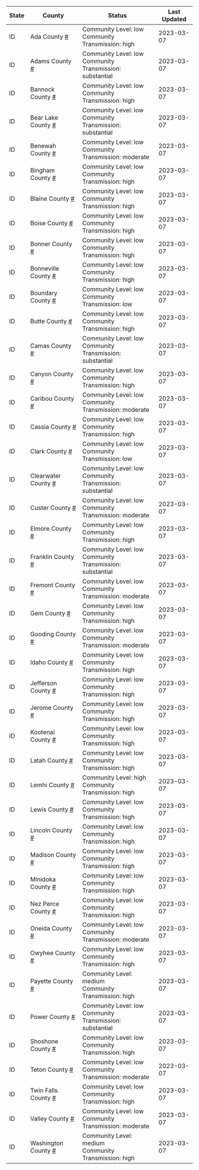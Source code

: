 State | County | Status | Last Updated
--- | --- | --- | --- 
ID | Ada County <a href="#ada_county">#</a> | <a name="ada_county"></a>Community Level: low<br/>Community Transmission: high | 2023-03-07
ID | Adams County <a href="#adams_county">#</a> | <a name="adams_county"></a>Community Level: low<br/>Community Transmission: substantial | 2023-03-07
ID | Bannock County <a href="#bannock_county">#</a> | <a name="bannock_county"></a>Community Level: low<br/>Community Transmission: high | 2023-03-07
ID | Bear Lake County <a href="#bear_lake_county">#</a> | <a name="bear_lake_county"></a>Community Level: low<br/>Community Transmission: substantial | 2023-03-07
ID | Benewah County <a href="#benewah_county">#</a> | <a name="benewah_county"></a>Community Level: low<br/>Community Transmission: moderate | 2023-03-07
ID | Bingham County <a href="#bingham_county">#</a> | <a name="bingham_county"></a>Community Level: low<br/>Community Transmission: high | 2023-03-07
ID | Blaine County <a href="#blaine_county">#</a> | <a name="blaine_county"></a>Community Level: low<br/>Community Transmission: high | 2023-03-07
ID | Boise County <a href="#boise_county">#</a> | <a name="boise_county"></a>Community Level: low<br/>Community Transmission: high | 2023-03-07
ID | Bonner County <a href="#bonner_county">#</a> | <a name="bonner_county"></a>Community Level: low<br/>Community Transmission: high | 2023-03-07
ID | Bonneville County <a href="#bonneville_county">#</a> | <a name="bonneville_county"></a>Community Level: low<br/>Community Transmission: high | 2023-03-07
ID | Boundary County <a href="#boundary_county">#</a> | <a name="boundary_county"></a>Community Level: low<br/>Community Transmission: low | 2023-03-07
ID | Butte County <a href="#butte_county">#</a> | <a name="butte_county"></a>Community Level: low<br/>Community Transmission: high | 2023-03-07
ID | Camas County <a href="#camas_county">#</a> | <a name="camas_county"></a>Community Level: low<br/>Community Transmission: substantial | 2023-03-07
ID | Canyon County <a href="#canyon_county">#</a> | <a name="canyon_county"></a>Community Level: low<br/>Community Transmission: high | 2023-03-07
ID | Caribou County <a href="#caribou_county">#</a> | <a name="caribou_county"></a>Community Level: low<br/>Community Transmission: moderate | 2023-03-07
ID | Cassia County <a href="#cassia_county">#</a> | <a name="cassia_county"></a>Community Level: low<br/>Community Transmission: high | 2023-03-07
ID | Clark County <a href="#clark_county">#</a> | <a name="clark_county"></a>Community Level: low<br/>Community Transmission: low | 2023-03-07
ID | Clearwater County <a href="#clearwater_county">#</a> | <a name="clearwater_county"></a>Community Level: low<br/>Community Transmission: substantial | 2023-03-07
ID | Custer County <a href="#custer_county">#</a> | <a name="custer_county"></a>Community Level: low<br/>Community Transmission: moderate | 2023-03-07
ID | Elmore County <a href="#elmore_county">#</a> | <a name="elmore_county"></a>Community Level: low<br/>Community Transmission: high | 2023-03-07
ID | Franklin County <a href="#franklin_county">#</a> | <a name="franklin_county"></a>Community Level: low<br/>Community Transmission: substantial | 2023-03-07
ID | Fremont County <a href="#fremont_county">#</a> | <a name="fremont_county"></a>Community Level: low<br/>Community Transmission: moderate | 2023-03-07
ID | Gem County <a href="#gem_county">#</a> | <a name="gem_county"></a>Community Level: low<br/>Community Transmission: high | 2023-03-07
ID | Gooding County <a href="#gooding_county">#</a> | <a name="gooding_county"></a>Community Level: low<br/>Community Transmission: moderate | 2023-03-07
ID | Idaho County <a href="#idaho_county">#</a> | <a name="idaho_county"></a>Community Level: low<br/>Community Transmission: high | 2023-03-07
ID | Jefferson County <a href="#jefferson_county">#</a> | <a name="jefferson_county"></a>Community Level: low<br/>Community Transmission: high | 2023-03-07
ID | Jerome County <a href="#jerome_county">#</a> | <a name="jerome_county"></a>Community Level: low<br/>Community Transmission: high | 2023-03-07
ID | Kootenai County <a href="#kootenai_county">#</a> | <a name="kootenai_county"></a>Community Level: low<br/>Community Transmission: high | 2023-03-07
ID | Latah County <a href="#latah_county">#</a> | <a name="latah_county"></a>Community Level: low<br/>Community Transmission: high | 2023-03-07
ID | Lemhi County <a href="#lemhi_county">#</a> | <a name="lemhi_county"></a>Community Level: high<br/>Community Transmission: high | 2023-03-07
ID | Lewis County <a href="#lewis_county">#</a> | <a name="lewis_county"></a>Community Level: low<br/>Community Transmission: high | 2023-03-07
ID | Lincoln County <a href="#lincoln_county">#</a> | <a name="lincoln_county"></a>Community Level: low<br/>Community Transmission: high | 2023-03-07
ID | Madison County <a href="#madison_county">#</a> | <a name="madison_county"></a>Community Level: low<br/>Community Transmission: high | 2023-03-07
ID | Minidoka County <a href="#minidoka_county">#</a> | <a name="minidoka_county"></a>Community Level: low<br/>Community Transmission: high | 2023-03-07
ID | Nez Perce County <a href="#nez_perce_county">#</a> | <a name="nez_perce_county"></a>Community Level: low<br/>Community Transmission: high | 2023-03-07
ID | Oneida County <a href="#oneida_county">#</a> | <a name="oneida_county"></a>Community Level: low<br/>Community Transmission: moderate | 2023-03-07
ID | Owyhee County <a href="#owyhee_county">#</a> | <a name="owyhee_county"></a>Community Level: low<br/>Community Transmission: high | 2023-03-07
ID | Payette County <a href="#payette_county">#</a> | <a name="payette_county"></a>Community Level: medium<br/>Community Transmission: high | 2023-03-07
ID | Power County <a href="#power_county">#</a> | <a name="power_county"></a>Community Level: low<br/>Community Transmission: substantial | 2023-03-07
ID | Shoshone County <a href="#shoshone_county">#</a> | <a name="shoshone_county"></a>Community Level: low<br/>Community Transmission: high | 2023-03-07
ID | Teton County <a href="#teton_county">#</a> | <a name="teton_county"></a>Community Level: low<br/>Community Transmission: moderate | 2023-03-07
ID | Twin Falls County <a href="#twin_falls_county">#</a> | <a name="twin_falls_county"></a>Community Level: low<br/>Community Transmission: high | 2023-03-07
ID | Valley County <a href="#valley_county">#</a> | <a name="valley_county"></a>Community Level: low<br/>Community Transmission: moderate | 2023-03-07
ID | Washington County <a href="#washington_county">#</a> | <a name="washington_county"></a>Community Level: medium<br/>Community Transmission: high | 2023-03-07
